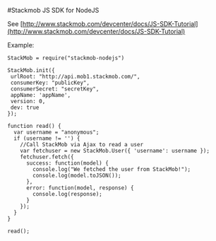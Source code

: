 #Stackmob JS SDK for NodeJS

See [http://www.stackmob.com/devcenter/docs/JS-SDK-Tutorial](http://www.stackmob.com/devcenter/docs/JS-SDK-Tutorial)

Example:

    StackMob = require("stackmob-nodejs")

    StackMob.init({
     urlRoot: "http://api.mob1.stackmob.com/",
     consumerKey: "publicKey",
     consumerSecret: "secretKey",
     appName: 'appName',
     version: 0,
     dev: true
    });

    function read() {
      var username = "anonymous";
      if (username != '') {
        //Call StackMob via Ajax to read a user
        var fetchuser = new StackMob.User({ 'username': username });
        fetchuser.fetch({
          success: function(model) {
            console.log("We fetched the user from StackMob!");
            console.log(model.toJSON());
          },
          error: function(model, response) {
            console.log(response);
          }
        });
      }
    }

    read();
